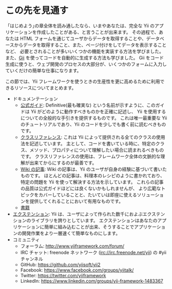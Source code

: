 この先を見通す
==============

「はじめよう｣の章全体を読み通したなら、いまやあなたは、完全な Yii のアプリケーションを作成したことがある、と言うことが出来ます。
その過程で、あなたは HTML フォームを通じてユーザからデータを取得することや、データベースからデータを取得すること、また、ページ付けをしてデータを表示することなど、
必要とされることが多いいくつかの機能を実装する方法を学びました。
また、[Gii](tool-gii.md) を使ってコードを自動的に生成する方法も学びました。
Gii をコード生成に使うと、ウェブ開発のプロセスの大部分が、いくつかのフォームに入力していくだけの簡単な仕事になります。

この節では、Yii フレームワークを使うときの生産性を更に高めるために利用できるリソースについてまとめます。

* ドキュメンテーション
    - [公式ガイド](http://www.yiiframework.com/doc-2.0/guide-README.html):
      Definitive(最も確実な) という名前が示すように、このガイドは Yii がどのように動作すべきものかを正確に記述し、
      Yii を使用するについての全般的な手引きを提供するものです。
      これは唯一最重要な Yii のチュートリアルであり、Yii のコードを少しでも書く前に読むべきものです。
    - [クラスリファレンス](http://www.yiiframework.com/doc-2.0/index.html):
      これは Yii によって提供される全てのクラスの使用法を記述しています。
      主として、コードを書いている時に、特定のクラス、メソッド、プロパティについて理解したい場合に読まれるべきものです。
      クラスリファレンスの使用は、フレームワーク全体の文脈的な理解が出来てからにするのが最善です。
    - [Wiki の記事](http://www.yiiframework.com/wiki/?tag=yii2):
      Wiki の記事は、Yii のユーザが自身の経験に基づいて書いたものです。
      ほとんどの記事は、料理本のレシピのように書かれており、特定の問題を Yii を使って解決する方法を示しています。
      これらの記事の品質は公式ガイドほどには良くないかもしれませんが、
      より広範なトピックをカバーしていることと、たいていは即座に使えるソリューションを提供してくれることにおいて有用なものです。
    - [書籍](http://www.yiiframework.com/doc/)
* [エクステンション](http://www.yiiframework.com/extensions/):
  Yii は、ユーザによって作られた数千におよぶエクステンションのライブラリを誇りとしています。
  エクステンションはあなたのアプリケーションに簡単に組み込むことが出来、そうすることでアプリケーションの開発作業をより一層速くて簡単なものにします。
* コミュニティ
    - フォーラム: <http://www.yiiframework.com/forum/>
    - IRC チャット: freenode ネットワーク (<irc://irc.freenode.net/yii>) の #yii チャンネル
    - GitHub: <https://github.com/yiisoft/yii2>
    - Facebook: <https://www.facebook.com/groups/yiitalk/>
    - Twitter: <https://twitter.com/yiiframework>
    - LinkedIn: <https://www.linkedin.com/groups/yii-framework-1483367>
